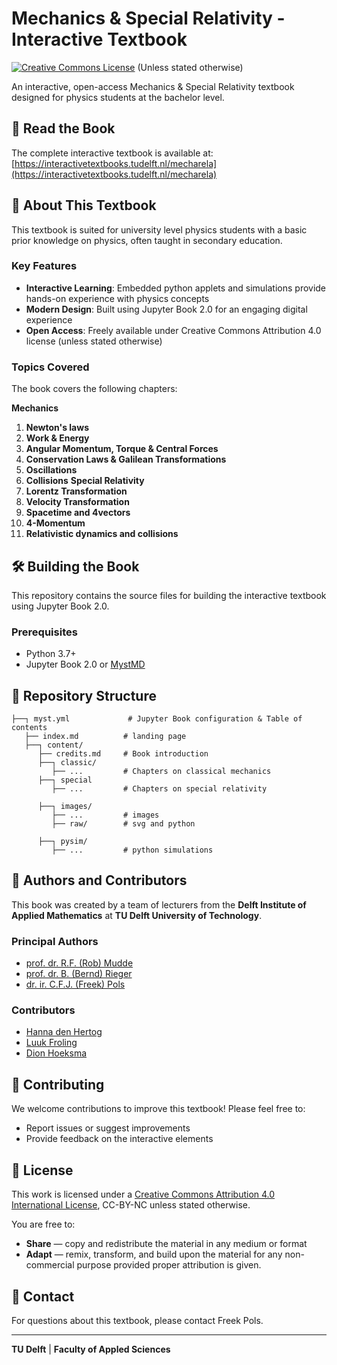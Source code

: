 # Mechanics & Special Relativity - Interactive Textbook

[![Creative Commons License](https://upload.wikimedia.org/wikipedia/commons/thumb/d/d3/Cc_by-nc_icon.svg/1920px-Cc_by-nc_icon.svg.png)](http://creativecommons.org/licenses/by/4.0/) (Unless stated otherwise)

An interactive, open-access Mechanics & Special Relativity textbook designed for physics students at the bachelor level. 

## 📖 Read the Book

The complete interactive textbook is available at: [https://interactivetextbooks.tudelft.nl/mecharela](https://interactivetextbooks.tudelft.nl/mecharela)

## 🎯 About This Textbook

This textbook is suited for university level physics students with a basic prior knowledge on physics, often taught in secondary education.

### Key Features

- **Interactive Learning**: Embedded python applets and simulations provide hands-on experience with physics concepts
- **Modern Design**: Built using Jupyter Book 2.0 for an engaging digital experience
- **Open Access**: Freely available under Creative Commons Attribution 4.0 license (unless stated otherwise)

### Topics Covered

The book covers the following chapters:

**Mechanics**
1. **Newton's laws** 
2. **Work & Energy** 
3. **Angular Momentum, Torque & Central Forces** 
4. **Conservation Laws & Galilean Transformations** 
5. **Oscillations** 
6. **Collisions** 
**Special Relativity**
7. **Lorentz Transformation** 
8. **Velocity Transformation** 
9. **Spacetime and 4vectors** 
10. **4-Momentum**
11. **Relativistic dynamics and collisions**

## 🛠️ Building the Book

This repository contains the source files for building the interactive textbook using Jupyter Book 2.0.

### Prerequisites

- Python 3.7+
- Jupyter Book 2.0 or [MystMD](https://mystmd.org/guide)

## 📁 Repository Structure

```
├──┐ myst.yml             # Jupyter Book configuration & Table of contents
   ├── index.md          # landing page
   ├──┐ content/
      ├── credits.md     # Book introduction
      ├──┐ classic/       
         ├── ...         # Chapters on classical mechanics
      ├──┐ special        
         ├── ...         # Chapters on special relativity

      ├──┐ images/
         ├── ...         # images
         ├── raw/        # svg and python 

      ├──┐ pysim/        
         ├── ...         # python simulations
```

## 👥 Authors and Contributors

This book was created by a team of lecturers from the **Delft Institute of Applied Mathematics** at **TU Delft University of Technology**.

### Principal Authors
- [prof. dr. R.F. (Rob) Mudde](https://www.linkedin.com/in/robert-mudde-15307a13)
- [prof. dr. B. (Bernd) Rieger](https://www.tudelft.nl/staff/b.rieger/)
- [dr. ir. C.F.J. (Freek) Pols](https://www.tudelft.nl/tnw/over-faculteit/afdelingen/science-engineering-education-seed/medewerkers/staff-science-education/freek-pols)

### Contributors
- [Hanna den Hertog](https://www.linkedin.com/in/hanna-den-hertog/)
- [Luuk Froling](https://www.linkedin.com/in/luuk-froling/)
- [Dion Hoeksma](https://www.linkedin.com/in/dion-hoeksema-96205318a/)


## 🤝 Contributing

We welcome contributions to improve this textbook! Please feel free to:

- Report issues or suggest improvements
- Provide feedback on the interactive elements

## 📄 License

This work is licensed under a [Creative Commons Attribution 4.0 International License](http://creativecommons.org/licenses/by/4.0/), CC-BY-NC unless stated otherwise.

You are free to:
- **Share** — copy and redistribute the material in any medium or format
- **Adapt** — remix, transform, and build upon the material for any non-commercial purpose provided proper attribution is given.

## 📧 Contact

For questions about this textbook, please contact Freek Pols.

---

**TU Delft** | **Faculty of Appled Sciences** 

